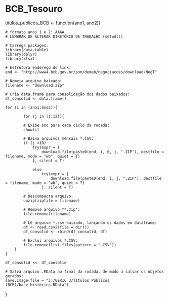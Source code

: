 # BCB_Tesouro

  titulos_publicos_BCB <- function(ano1, ano2){
    
    # formato anos 1 e 2: AAAA
    # LEMBRAR DE ALTERAR DIRETÓRIO DE TRABALHO (setwd())
    
    # Carrega packages:
    library(data.table)
    library(dplyr)
    library(xlsx)
    
    # Estrutura endereço do link:
    end <- "http://www4.bcb.gov.br/pom/demab/negociacoes/download/NegT"
    
    # Nomeia arquivo baixado:
    filename <- "download.zip"
    
    # Cria data.frame para consolidação dos dados baixados:
    df_consolid <- data.frame()
    
    for (i in (ano1:ano2)){
    
            for (j in (1:12)){
            
            # Exibe ano para cada ciclo da rodada:
            show(i)
            
            # Baixa arquivos mensais *.CSV:
            if (j <10)
                try(expr = {
                    download.file(paste0(end, i, 0, j, ".ZIP"), destfile = filename, mode = "wb", quiet = T)
                }, silent = T)
                
                else
                    try(expr = {
                        download.file(paste0(end, i, j, ".ZIP"), destfile = filename, mode = "wb", quiet = T)
                    }, silent = T)
            
            # Descompacta arquivo:
            unzip(zipfile = filename)
            
            # Remove arquivo "*.zip":
            file.remove(filename)
            
            # Lê arquivo *.csv baixado, lançando os dados em dataframe:
            df <- read.csv2(file = dir())
            df_consolid <- rbind(df_consolid, df)
            
            # Exclui arquivos *.CSV:
            file.remove(list.files(pattern = ".CSV"))
        }
    }
    
    df_consolid <<- df_consolid       
    
    # Salva arquivo .RData ao final da rodada, de modo a salvar os objetos gerados:
    save.image(file = "J:/GERIC 3/Títulos Públicos (BCB)/base_histórica.RData")
  }

